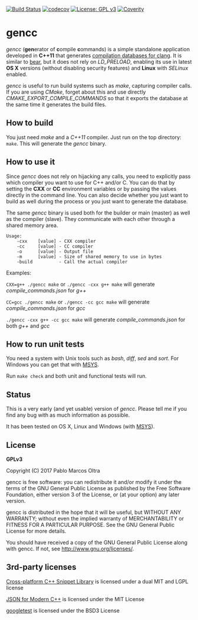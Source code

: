 [![Build Status](https://travis-ci.org/pamarcos/gencc.svg?branch=master)](https://travis-ci.org/pamarcos/gencc)
[![codecov](https://codecov.io/gh/pamarcos/gencc/branch/master/graph/badge.svg)](https://codecov.io/gh/pamarcos/gencc)
[![License: GPL v3](https://img.shields.io/badge/License-GPL%20v3-blue.svg)](http://www.gnu.org/licenses/gpl-3.0)
[![Coverity](https://scan.coverity.com/projects/11476/badge.svg)](https://scan.coverity.com/projects/pamarcos-gencc)

# gencc

*gencc* (**gen**erator of **c**ompile **c**ommands) is a simple standalone application developed in **C++11** that generates [compilation databases for clang](http://clang.llvm.org/docs/JSONCompilationDatabase.html). It is similar to [bear](https://github.com/rizsotto/Bear), but it does not rely on *LD_PRELOAD*, enabling its use in latest **OS X** versions (without disabling security features) and **Linux** with *SELinux* enabled.

*gencc* is useful to run build systems such as *make*, capturing compiler calls. If you are using *CMake*, forget about this and use directly *CMAKE\_EXPORT\_COMPILE\_COMMANDS* so that it exports the database at the same time it generates the build files.

## How to build

You just need *make* and a *C++11* compiler. Just run on the top directory: ```make```. This will generate the *gencc* binary.

## How to use it

Since *gencc* does not rely on hijacking any calls, you need to explicitly pass which compiler you want to use for C++ and/or C. You can do that by setting the **CXX** or **CC** environment variables or by passing the values directly in the command line. You can also decide whether you just want to build as well during the process or you just want to generate the database.

The same *gencc* binary is used both for the builder or main (master) as well as the compiler (slave). They communicate with each other through a shared memory area.

```
Usage:
	-cxx    [value] - CXX compiler
	-cc     [value] - CC compiler
	-o      [value] - Output file
	-m      [value] - Size of shared memory to use in bytes
	-build          - Call the actual compiler
```

Examples:

```CXX=g++ ./gencc make``` or ```./gencc -cxx g++ make``` will generate *compile_commands.json* for *g++*

```CC=gcc ./gencc make``` or ```./gencc -cc gcc make``` will generate *compile_commands.json* for *gcc*

```./gencc -cxx g++ -cc gcc make``` will generate *compile_commands.json* for both *g++* and *gcc*

## How to run unit tests

You need a system with Unix tools such as *bash*, *diff*, *sed* and *sort*. For Windows you can get that with [MSYS](https://msys2.github.io/).

Run ```make check``` and both unit and functional tests will run.

## Status

This is a very early (and yet usable) version of *gencc*. Please tell me if you find any bug with as much information as possible.

It has been tested on OS X, Linux and Windows (with [MSYS](https://msys2.github.io/)).

## License

**GPLv3**

Copyright (C) 2017 Pablo Marcos Oltra

gencc is free software: you can redistribute it and/or modify
it under the terms of the GNU General Public License as published by
the Free Software Foundation, either version 3 of the License, or
(at your option) any later version.

gencc is distributed in the hope that it will be useful,
but WITHOUT ANY WARRANTY; without even the implied warranty of
MERCHANTABILITY or FITNESS FOR A PARTICULAR PURPOSE.  See the
GNU General Public License for more details.

You should have received a copy of the GNU General Public License
along with gencc.  If not, see <http://www.gnu.org/licenses/>.

## 3rd-party licenses

[Cross-platform C++ Snippet Library](https://github.com/cubiclesoft/cross-platform-cpp) is licensed under a dual MIT and LGPL license

[JSON for Modern C++](https://github.com/nlohmann/json) is licensed under the MIT License

[googletest](https://github.com/google/googletest) is licensed under the BSD3 License


